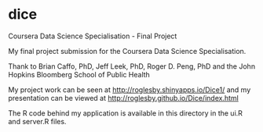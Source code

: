 # dice
Coursera Data Science Specialisation - Final Project

My final project submission for the Coursera Data Science Specialisation.

Thank to Brian Caffo, PhD, Jeff Leek, PhD, Roger D. Peng, PhD
and the John Hopkins Bloomberg School of Public Health

My project work can be seen at http://roglesby.shinyapps.io/Dice1/
and my presentation can be viewed at http://roglesby.github.io/Dice/index.html

The R code behind my application is available in this directory in the ui.R and server.R files.
